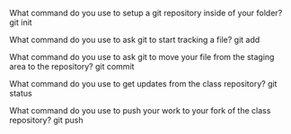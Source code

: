 What command do you use to setup a git repository inside of your folder?
git init

What command do you use to ask git to start tracking a file?
git add

What command do you use to ask git to move your file from the staging area to the repository?
git commit

What command do you use to get updates from the class repository?
git status

What command do you use to push your work to your fork of the class repository?
git push